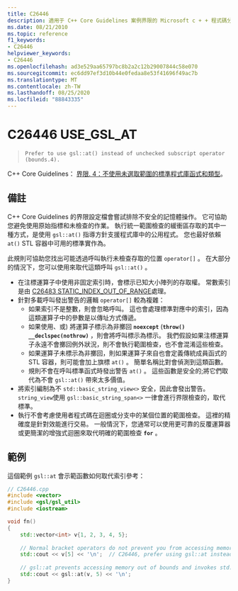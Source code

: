 ```yaml
---
title: C26446
description: 適用于 C++ Core Guidelines 案例界限的 Microsoft c + + 程式碼分析警告 C26446。4。
ms.date: 08/21/2010
ms.topic: reference
f1_keywords:
- C26446
helpviewer_keywords:
- C26446
ms.openlocfilehash: ad3e529aa65797bc8b2a2c12b29007844c58e070
ms.sourcegitcommit: ec6dd97ef3d10b44e0fedaa8e53f41696f49ac7b
ms.translationtype: MT
ms.contentlocale: zh-TW
ms.lasthandoff: 08/25/2020
ms.locfileid: "88843335"
---
```

# <a name="c26446-use_gsl_at"></a>C26446 USE_GSL_AT

> `Prefer to use gsl::at() instead of unchecked subscript operator (bounds.4).`

C++ Core Guidelines： [界限. 4：不使用未選取範圍的標準程式庫函式和類型](https://github.com/isocpp/CppCoreGuidelines/blob/master/CppCoreGuidelines.md#probounds-bounds-safety-profile)。

## <a name="remarks"></a>備註

C++ Core Guidelines 的界限設定檔會嘗試排除不安全的記憶體操作。 它可協助您避免使用原始指標和未檢查的作業。 執行統一範圍檢查的緩衝區存取的其中一種方式，是使用 `gsl::at()` 指導方針支援程式庫中的公用程式。 您也最好依賴 `at()` STL 容器中可用的標準實作為。

此規則可協助您找出可能透過呼叫執行未檢查存取的位置 `operator[]` 。 在大部分的情況下，您可以使用來取代這類呼叫 `gsl::at()` 。

- 在注標運算子中使用非固定索引時，會標示已知大小陣列的存取權。 常數索引是由 [C26483 STATIC_INDEX_OUT_OF_RANGE](c26483.md)處理。
- 針對多載呼叫發出警告的邏輯 `operator[]` 較為複雜：
  - 如果索引不是整數，則會忽略呼叫。 這也會處理標準對應中的索引，因為這類運算子中的參數是以傳址方式傳遞。
  - 如果使用、或) 將運算子標示為非擲回 **`noexcept`** (**`throw()`** **`__declspec(nothrow)`** ，則會將呼叫標示為標示。 我們假設如果注標運算子永遠不會擲回例外狀況，則不會執行範圍檢查，也不會混淆這些檢查。
  - 如果運算子未標示為非擲回，則如果運算子來自也會定義傳統成員函式的 STL 容器，則可能會加上旗標 `at()` 。 簡單名稱比對會偵測到這類函數。
  - 規則不會在呼叫標準函式時發出警告 `at()` 。 這些函數是安全的;將它們取代為不會 `gsl::at()` 帶來太多價值。
- 將索引編制為不 `std::basic_string_view<>` 安全，因此會發出警告。 `string_view`使用 `gsl::basic_string_span<>` 一律會進行界限檢查的，取代標準。
- 執行不會考慮使用者程式碼在迴圈或分支中的某個位置的範圍檢查。 這裡的精確度是針對效能進行交易。 一般情況下，您通常可以使用更可靠的反覆運算器或更簡潔的增強式迴圈來取代明確的範圍檢查 **`for`** 。

## <a name="example"></a>範例

這個範例 `gsl::at` 會示範函數如何取代索引參考：

```cpp
// C26446.cpp
#include <vector>
#include <gsl/gsl_util>
#include <iostream>

void fn()
{
    std::vector<int> v{1, 2, 3, 4, 5};
  
    // Normal bracket operators do not prevent you from accessing memory out of bounds.
    std::cout << v[5] << '\n';  // C26446, prefer using gsl::at instead of using operator[]. 
  
    // gsl::at prevents accessing memory out of bounds and invokes std::terminate on access.
    std::cout << gsl::at(v, 5) << '\n'; 
}
```
